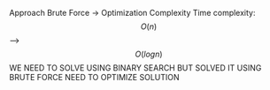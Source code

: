 Approach
Brute Force -> Optimization
Complexity
Time complexity:
$$O(n)$$ --> $$O(log n)$$
​
WE NEED TO SOLVE USING BINARY SEARCH
BUT SOLVED IT USING BRUTE FORCE NEED
TO OPTIMIZE SOLUTION